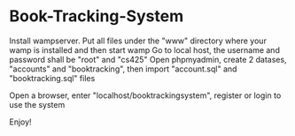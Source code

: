 # Book-Tracking-System

Install wampserver. Put all files under the "www" directory where your wamp is installed and then start wamp
Go to local host, the username and password shall be "root" and "cs425"
Open phpmyadmin, create 2 datases, "accounts" and "booktracking", then import "account.sql" and "booktracking.sql" files

Open a browser, enter "localhost/booktrackingsystem", register or login to use the system

Enjoy!

